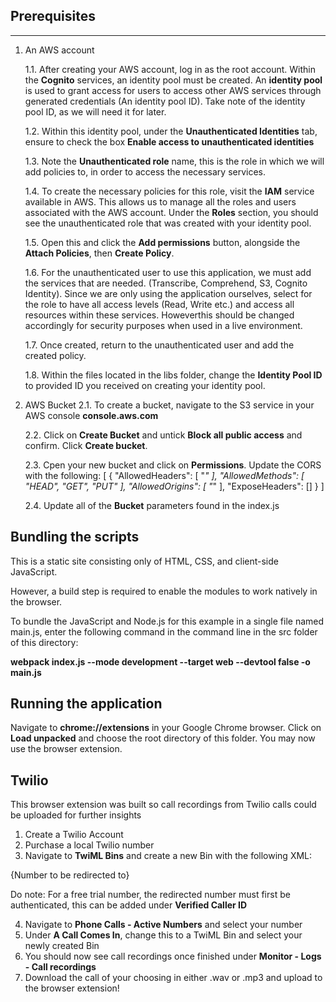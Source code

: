 

## Prerequisites
-------------
1. An AWS account

    1.1. After creating your AWS account, log in as the root account. Within the **Cognito** services, an identity pool must be created. An **identity pool** is used to grant access for users to access other AWS services through generated credentials (An identity pool ID). Take note of the identity pool ID, as we will need it for later.

    1.2. Within this identity pool, under the **Unauthenticated Identities** tab, ensure to check the box **Enable access to unauthenticated identities**

    1.3. Note the **Unauthenticated role** name, this is the role in which we will add policies to, in order to access the necessary services.

    1.4. To create the necessary policies for this role, visit the **IAM** service available in AWS. This allows us to manage all the roles and users associated with the AWS account. Under the **Roles** section, you should see the unauthenticated role that was created with your identity pool.

    1.5. Open this and click the **Add permissions** button, alongside the **Attach Policies**, then **Create Policy**.

    1.6. For the unauthenticated user to use this application, we must add the services that are needed. (Transcribe, Comprehend, S3, Cognito Identity). Since we are only using the application ourselves, select for the role to have all access levels
    (Read, Write etc.) and access all resources within these services. Howeverthis should be changed accordingly for security purposes when used in a live environment.

    1.7. Once created, return to the unauthenticated user and add the created policy.

    1.8. Within the files located in the libs folder, change the **Identity Pool ID** to provided ID you received on creating your identity pool.

2. AWS Bucket
    2.1. To create a bucket, navigate to the S3 service in your AWS console **console.aws.com**

    2.2. Click on **Create Bucket** and untick **Block all public access** and confirm. Click **Create bucket**. 

    2.3. Cpen your new bucket and click on **Permissions**. Update the CORS with the following:
    [
        {
            "AllowedHeaders": [
                "*"
            ],
            "AllowedMethods": [
                "HEAD",
                "GET",
                "PUT"
            ],
            "AllowedOrigins": [
                "*"
            ],
            "ExposeHeaders": []
        }
    ]

    2.4. Update all of the **Bucket** parameters found in the index.js


## Bundling the scripts
This is a static site consisting only of HTML, CSS, and client-side JavaScript. 

However, a build step is required to enable the modules to work natively in the browser.

To bundle the JavaScript and Node.js for this example in a single file named main.js, 
enter the following command in the command line in the src folder of this directory:

**webpack index.js --mode development --target web --devtool false -o main.js**


## Running the application
Navigate to **chrome://extensions** in your Google Chrome browser. Click on **Load unpacked** and choose the root directory of this folder. You may now use the browser extension.

## Twilio
This browser extension was built so call recordings from Twilio calls could be uploaded for further insights

1. Create a Twilio Account
2. Purchase a local Twilio number 
3. Navigate to **TwiML Bins** and create a new Bin with the following XML:
<?xml version="1.0" encoding="UTF-8"?>
 <Response>
    <Dial record="record-from-answer">
    <Number>{Number to be redirected to}</Number>
    </Dial>
</Response>

Do note: For a free trial number, the redirected number must first be authenticated, this can be added under **Verified Caller ID**

4. Navigate to **Phone Calls - Active Numbers** and select your number
5. Under **A Call Comes In**, change this to a TwiML Bin and select your newly created Bin
6. You should now see call recordings once finished under **Monitor - Logs - Call recordings**
7. Download the call of your choosing in either .wav or .mp3 and upload to the browser extension!




